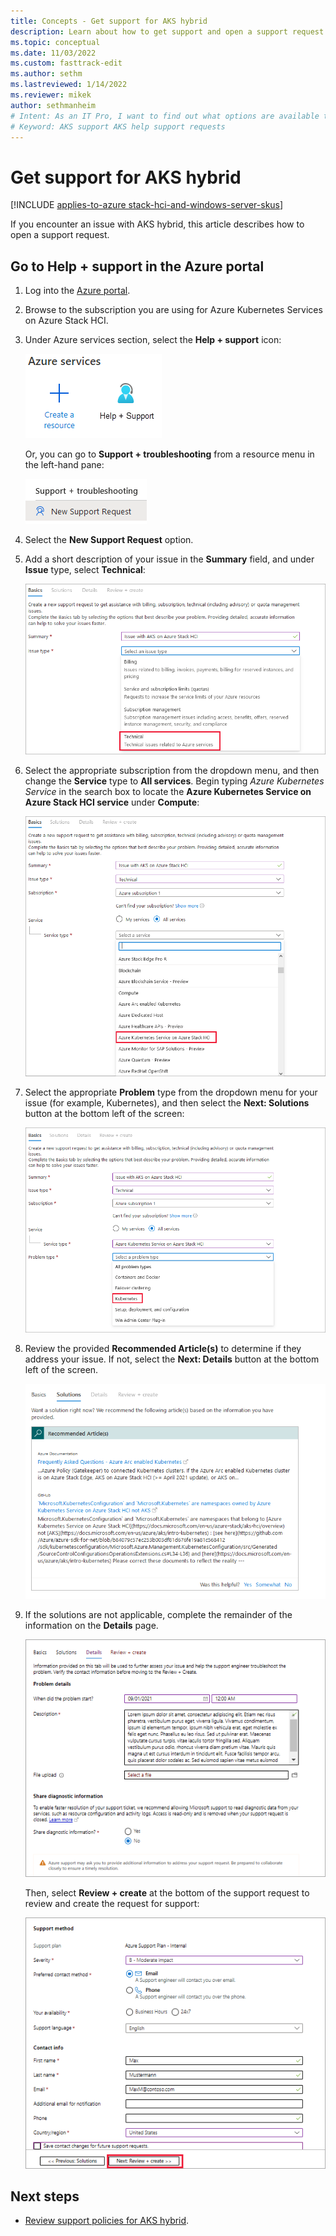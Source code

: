 ```yaml
---
title: Concepts - Get support for AKS hybrid
description: Learn about how to get support and open a support request for AKS hybrid.
ms.topic: conceptual
ms.date: 11/03/2022
ms.custom: fasttrack-edit
ms.author: sethm 
ms.lastreviewed: 1/14/2022
ms.reviewer: mikek
author: sethmanheim
# Intent: As an IT Pro, I want to find out what options are available to get help and support, such as creating a ticket.
# Keyword: AKS support AKS help support requests
---
```


# Get support for AKS hybrid

[!INCLUDE [applies-to-azure stack-hci-and-windows-server-skus](includes/aks-hci-applies-to-skus/aks-hybrid-applies-to-azure-stack-hci-windows-server-sku.md)]

If you encounter an issue with AKS hybrid, this article describes how to open a support request.

## Go to Help + support in the Azure portal

1. Log into the [Azure portal](https://portal.azure.com).
2. Browse to the subscription you are using for Azure Kubernetes Services on Azure Stack HCI.
3. Under Azure services section, select the **Help + support** icon:

    ![Screenshot of the Azure portal Help and Support icon.](media/support/help-support-icon.png)

   Or, you can go to **Support + troubleshooting** from a resource menu in the left-hand pane:

    ![Screenshot of the Azure portal Help and Support sidebar.](media/support/new-support-request-sidebar.png)

4. Select the **New Support Request** option.
 
5. Add a short description of your issue in the **Summary** field, and under **Issue** type, select **Technical**:

    ![Screenshot showing how to add a description of a technical issue on the Basics tab of a support request.](media/support/basics-page.png)
 
6. Select the appropriate subscription from the dropdown menu, and then change the **Service** type to **All services**. Begin typing _Azure Kubernetes Service_ in the search box to locate the **Azure Kubernetes Service on Azure Stack HCI service**<!--Will this option label change for AKS hybrid?--> under **Compute**:

    ![Screenshot of the Basics pane for a support request with the AKS on Azure Stack HCI product selected.](media/support/basic-select-service.png)
 
7. Select the appropriate **Problem** type from the dropdown menu for your issue (for example, Kubernetes), and then select the **Next: Solutions** button at the bottom left of the screen:

    ![Screenshot showing how to select the Kubernetes problem type on the Basics tab for a support request.](media/support/basics-problem-type.png)

8. Review the provided **Recommended Article(s)** to determine if they address your issue. If not, select the **Next: Details** button at the bottom left of the screen. 

    ![Screenshot showing Recommended Articles on the Solutions tab for a support request.](media/support/solutions-page.png)

9. If the solutions are not applicable, complete the remainder of the information on the **Details** page.

    ![Screenshot showing the Details tab for a support request.](media/support/service-request-details.png)

    Then, select **Review + create** at the bottom of the support request to review and create the request for support:

    ![Screenshot showing the Support Method summary for a support request. The Review Plus Create button is highlighted.](media/support/service-request-support-method.png)

## Next steps

- [Review support policies for AKS hybrid](./support-policies.md).